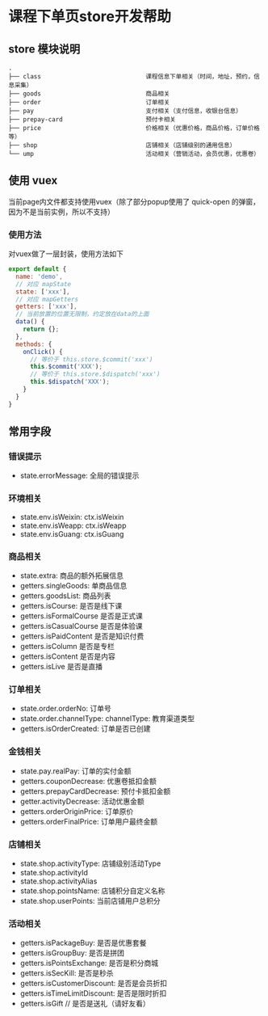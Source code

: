 # 课程下单页store开发帮助

## store 模块说明
```
.
├── class                             课程信息下单相关（时间，地址，预约，信息采集）
├── goods                             商品相关
├── order                             订单相关
├── pay                               支付相关（支付信息，收银台信息）
├── prepay-card                       预付卡相关
├── price                             价格相关（优惠价格，商品价格，订单价格等）
├── shop                              店铺相关（店铺级别的通用信息）
└── ump                               活动相关（营销活动，会员优惠，优惠卷）
```

## 使用 vuex
当前page内文件都支持使用vuex（除了部分popup使用了 quick-open 的弹窗，因为不是当前实例，所以不支持）

### 使用方法
对vuex做了一层封装，使用方法如下
```js
export default {
  name: 'demo',
  // 对应 mapState
  state: ['xxx'],
  // 对应 mapGetters
  getters: ['xxx'],
  // 当前放置的位置无限制，约定放在data的上面
  data() {
    return {};
  },
  methods: {
    onClick() {
      // 等价于 this.store.$commit('xxx')
      this.$commit('XXX');
      // 等价于 this.store.$dispatch('xxx')
      this.$dispatch('XXX');
    }
  }
}
```

## 常用字段
### 错误提示
- state.errorMessage: 全局的错误提示

### 环境相关
- state.env.isWeixin: ctx.isWeixin
- state.env.isWeapp: ctx.isWeapp
- state.env.isGuang: ctx.isGuang

### 商品相关
- state.extra: 商品的额外拓展信息
- getters.singleGoods: 单商品信息
- getters.goodsList: 商品列表
- getters.isCourse: 是否是线下课
- getters.isFormalCourse 是否是正式课
- getters.isCasualCourse 是否是体验课
- getters.isPaidContent 是否是知识付费
- getters.isColumn 是否是专栏
- getters.isContent 是否是内容
- getters.isLive 是否是直播

### 订单相关
- state.order.orderNo: 订单号
- state.order.channelType: channelType: 教育渠道类型
- getters.isOrderCreated: 订单是否已创建

### 金钱相关
- state.pay.realPay: 订单的实付金额
- getters.couponDecrease: 优惠卷抵扣金额
- getters.prepayCardDecrease: 预付卡抵扣金额
- getter.activityDecrease: 活动优惠金额
- getters.orderOriginPrice: 订单原价
- getters.orderFinalPrice: 订单用户最终金额

### 店铺相关
- state.shop.activityType: 店铺级别活动Type
- state.shop.activityId
- state.shop.activityAlias
- state.shop.pointsName: 店铺积分自定义名称
- state.shop.userPoints: 当前店铺用户总积分

### 活动相关
- getters.isPackageBuy: 是否是优惠套餐
- getters.isGroupBuy: 是否是拼团
- getters.isPointsExchange: 是否是积分商城
- getters.isSecKill: 是否是秒杀
- getters.isCustomerDiscount: 是否是会员折扣
- getters.isTimeLimitDiscount: 是否是限时折扣
- getters.isGift // 是否是送礼（请好友看）
